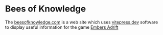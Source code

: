 # Bees of Knowledge

The [beesofknowledge.com](https://beesofknowledge.com/) is a web site which uses [vitepress.dev](https://vitepress.dev/) software to display useful information for the game [Embers Adrift](https://www.embersadrift.com/) 
